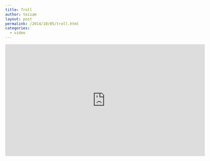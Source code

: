 ```yaml
---
title: Troll
author: teisam
layout: post
permalink: /2014/10/05/troll.html
categories:
  - video
---
```

<iframe width="640" height="360" src="https://www.youtube.com/embed/670if6Etx0o" frameborder="0" allowfullscreen></iframe>